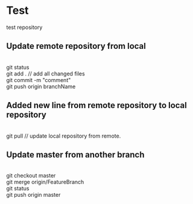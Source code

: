 # Test
test repository
<br/>
## Update remote repository from local
<br/>git status
<br/> git add .  // add all changed files 
<br/> git commit -m "comment"
<br/> git push origin branchName
<br/>
## Added new line from remote repository to local repository
<br/> git pull  // update local repository from remote.
## Update master from another branch
<br/> git checkout master
<br/> git merge origin/FeatureBranch
<br/> git status
<br/> git push origin master
